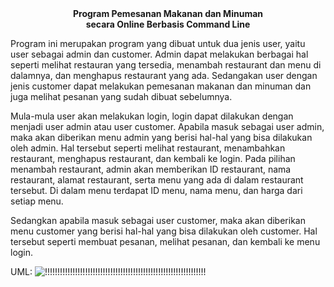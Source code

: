 <center>
<b>
Program Pemesanan Makanan dan Minuman
<br>
secara Online Berbasis Command Line
</b>
</center>

Program ini merupakan program yang dibuat untuk dua jenis user, yaitu user sebagai admin dan customer. Admin dapat
melakukan berbagai hal seperti melihat restauran yang tersedia, menambah restaurant dan menu di dalamnya, dan menghapus
restaurant yang ada. Sedangakan user dengan jenis customer dapat melakukan pemesanan makanan dan minuman dan juga
melihat pesanan yang sudah dibuat sebelumnya.

Mula-mula user akan melakukan login, login dapat dilakukan dengan menjadi user admin atau user customer. Apabila masuk
sebagai user admin, maka akan diberikan menu admin yang berisi hal-hal yang bisa dilakukan oleh admin. Hal tersebut
seperti melihat restaurant, menambahkan restaurant, menghapus restaurant, dan kembali ke login. Pada pilihan menambah
restaurant, admin akan memberikan ID restaurant, nama restaurant, alamat restaurant, serta menu yang ada di dalam
restaurant tersebut. Di dalam menu terdapat ID menu, nama menu, dan harga dari setiap menu.

Sedangkan apabila masuk sebagai user customer, maka akan diberikan menu customer yang berisi hal-hal yang bisa dilakukan
oleh customer. Hal tersebut seperti membuat pesanan, melihat pesanan, dan kembali ke menu login.

UML:
![!!!!!!!!!!!!!!!!!!!!!!!!!!!!!!!!!!!!!!!!!!!!!!!!!!!!!!!!!!!!!!!!](https://user-images.githubusercontent.com/114041689/232830103-af533b23-0ee3-4e2f-83f6-9194b806a894.png)
